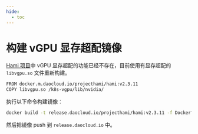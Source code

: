 ```yaml
---
hide:
  - toc
---
```


# 构建 vGPU 显存超配镜像

[Hami 项目](https://github.com/Project-HAMi/HAMi)中 vGPU 显存超配的功能已经不存在，目前使用有显存超配的 `libvgpu.so` 文件重新构建。

```bash title="Dockerfile"
FROM docker.m.daocloud.io/projecthami/hami:v2.3.11
COPY libvgpu.so /k8s-vgpu/lib/nvidia/
```

执行以下命令构建镜像：

```bash
docker build -t release.daocloud.io/projecthami/hami:v2.3.11 -f Dockerfile .
```

然后把镜像 push 到 `release.daocloud.io` 中。
